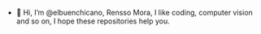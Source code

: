 - 👋 Hi, I’m @elbuenchicano, Rensso Mora, I like coding, computer vision and so on, I hope these repositories help you.
  
